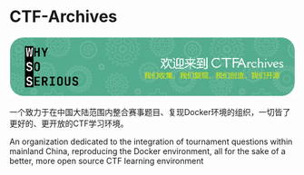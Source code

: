 # CTF-Archives 

![](./github-header-image.png)

一个致力于在中国大陆范围内整合赛事题目、复现Docker环境的组织，一切皆了更好的、更开放的CTF学习环境。

An organization dedicated to the integration of tournament questions within mainland China, reproducing the Docker environment, all for the sake of a better, more open source CTF learning environment
